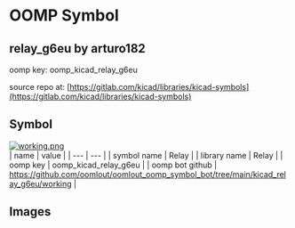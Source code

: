 # OOMP Symbol  
## relay_g6eu  by arturo182  
  
oomp key: oomp_kicad_relay_g6eu  
  
source repo at: [https://gitlab.com/kicad/libraries/kicad-symbols](https://gitlab.com/kicad/libraries/kicad-symbols)  
## Symbol  
  
[![working.png](working_600.png)](working.png)  
| name | value | 
| --- | --- | 
| symbol name | Relay | 
| library name | Relay | 
| oomp key | oomp_kicad_relay_g6eu | 
| oomp bot github | https://github.com/oomlout/oomlout_oomp_symbol_bot/tree/main/kicad_relay_g6eu/working | 
## Images  
